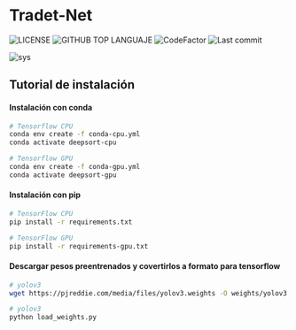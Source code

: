 # Tradet-Net

![LICENSE](https://img.shields.io/github/license/jmvalenciae/DeepSort_Yolo)
![GITHUB TOP LANGUAJE](https://img.shields.io/github/languages/top/jmvalenciae/DeepSort_Yolo)
![CodeFactor](https://img.shields.io/codefactor/grade/github/jmvalenciae/DeepSort_Yolo/master)
![Last commit](https://img.shields.io/github/last-commit/jmvalenciae/DeepSort_Yolo)


![sys](https://user-images.githubusercontent.com/50622777/118022500-0b03f200-b322-11eb-8480-1d5800b0a0fa.gif)


## Tutorial de instalación 


#### Instalación con conda 

```bash
# Tensorflow CPU
conda env create -f conda-cpu.yml
conda activate deepsort-cpu

# Tensorflow GPU
conda env create -f conda-gpu.yml
conda activate deepsort-gpu
```
#### Instalación con pip 

```bash
# TensorFlow CPU
pip install -r requirements.txt

# TensorFlow GPU
pip install -r requirements-gpu.txt
```
#### Descargar pesos preentrenados y covertirlos a formato para tensorflow

```bash
# yolov3
wget https://pjreddie.com/media/files/yolov3.weights -O weights/yolov3.weights

# yolov3
python load_weights.py
```






